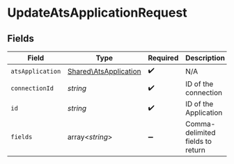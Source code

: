 # UpdateAtsApplicationRequest


## Fields

| Field                                                          | Type                                                           | Required                                                       | Description                                                    |
| -------------------------------------------------------------- | -------------------------------------------------------------- | -------------------------------------------------------------- | -------------------------------------------------------------- |
| `atsApplication`                                               | [Shared\AtsApplication](../../Models/Shared/AtsApplication.md) | :heavy_check_mark:                                             | N/A                                                            |
| `connectionId`                                                 | *string*                                                       | :heavy_check_mark:                                             | ID of the connection                                           |
| `id`                                                           | *string*                                                       | :heavy_check_mark:                                             | ID of the Application                                          |
| `fields`                                                       | array<*string*>                                                | :heavy_minus_sign:                                             | Comma-delimited fields to return                               |